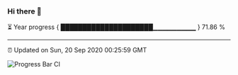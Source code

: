 ### Hi there 👋

⏳ Year progress { █████████████████████▁▁▁▁▁▁▁▁▁ } 71.86 %

---

⏰ Updated on Sun, 20 Sep 2020 00:25:59 GMT

![Progress Bar CI](https://github.com/liununu/liununu/workflows/Progress%20Bar%20CI/badge.svg)
